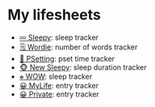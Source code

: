 # My lifesheets

- [💤 Sleepy](sleepy): sleep tracker
- [🗒️ Wordie](wordie): number of words tracker
- [🤯️ PSetting](psetting): pset time tracker
- [🐵 New Sleepy](new-sleepy): sleep duration tracker
- [𛱠 WOW](wow): sleep tracker
- [😀 MyLife](mylife): entry tracker
- [😀 Private](private): entry tracker